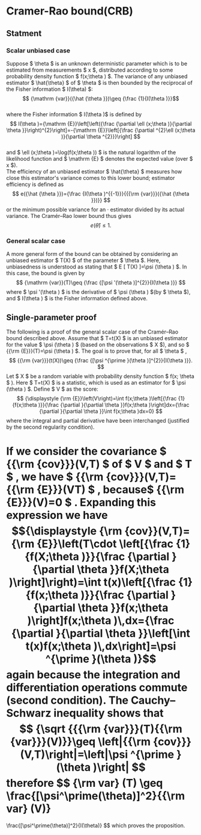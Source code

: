 # Cramer-Rao bound(CRB)  
## Statment  
### Scalar unbiased case  
Suppose $ \theta $ is an unknown deterministic parameter which is to be estimated from measurements $ x $, distributed according to some probability density function $ f(x;\theta ) $. The variance of any unbiased estimator $ \hat{\theta} $ of $ \theta $ is then bounded by the reciprocal of the Fisher information $ I(\theta) $:
$$ {\mathrm  {var}}({\hat  {\theta }})\geq {\frac  {1}{I(\theta )}}$$  
where the Fisher information $ I(\theta )$ is defined by
$$ I(\theta )={\mathrm  {E}}\left[\left({\frac  {\partial \ell (x;\theta )}{\partial \theta }}\right)^{2}\right]=-{\mathrm  {E}}\left[{\frac  {\partial ^{2}\ell (x;\theta )}{\partial \theta ^{2}}}\right] $$  
and $ \ell (x;\theta )=\log(f(x;\theta )) $ is the natural logarithm of the likelihood function and $ \mathrm {E} $ denotes the expected value (over $ x $).  
The efficiency of an unbiased estimator $ \hat{\theta} $ measures how close this estimator's variance comes to this lower bound; estimator efficiency is defined as  
$$ e({\hat  {\theta }})={\frac  {I(\theta )^{{-1}}}{{{\rm {var}}}({\hat  {\theta }})}} $$
or the minimum possible variance for an · estimator divided by its actual variance. The Cramér–Rao lower bound thus gives
$$ {\displaystyle e({\hat {\theta }})\leq 1.} $$  

### General scalar case  
A more general form of the bound can be obtained by considering an unbiased estimator $ T(X) $ of the parameter $ \theta $. Here, unbiasedness is understood as stating that $ E [ T(X) ]=\psi (\theta ) $. In this case, the bound is given by
$$ {\mathrm  {var}}(T)\geq {\frac  {[\psi '(\theta )]^{2}}{I(\theta )}} $$
where $ \psi '(\theta ) $ is the derivative of $ \psi (\theta ) $(by $ \theta $), and $ I(\theta ) $ is the Fisher information defined above.

## Single-parameter proof  
The following is a proof of the general scalar case of the Cramér–Rao bound described above. Assume that $ T=t(X) $ is an unbiased estimator for the value $ \psi (\theta ) $ (based on the observations $ X $), and so $ {{\rm {E}}}(T)=\psi (\theta ) $. The goal is to prove that, for all $ \theta $ ,$$ {{\rm {var}}}(t(X))\geq {\frac  {[\psi ^{\prime }(\theta )]^{2}}{I(\theta )}}. $$
Let $ X $ be a random variable with probability density function $ f(x; \theta $ ). Here $ T=t(X) $ is a statistic, which is used as an estimator for $  \psi (\theta ) $. Define $ V $ as the score:$$ {\displaystyle {\rm {E}}\left(V\right)=\int f(x;\theta )\left[{\frac {1}{f(x;\theta )}}{\frac {\partial }{\partial \theta }}f(x;\theta )\right]dx={\frac {\partial }{\partial \theta }}\int f(x;\theta )dx=0} $$
where the integral and partial derivative have been interchanged (justified by the second regularity condition).  

If we consider the covariance $ {{\rm {cov}}}(V,T) $ of $ V $ and $ T $ , we have $ {{\rm {cov}}}(V,T)={{\rm {E}}}(VT) $ , because$ {{\rm {E}}}(V)=0 $ . Expanding this expression we have $${\displaystyle {\rm {cov}}(V,T)={\rm {E}}\left(T\cdot \left[{\frac {1}{f(X;\theta )}}{\frac {\partial }{\partial \theta }}f(X;\theta )\right]\right)=\int t(x)\left[{\frac {1}{f(x;\theta )}}{\frac {\partial }{\partial \theta }}f(x;\theta )\right]f(x;\theta )\,dx={\frac {\partial }{\partial \theta }}\left[\int t(x)f(x;\theta )\,dx\right]=\psi ^{\prime }(\theta )}$$
again because the integration and differentiation operations commute (second condition).
The Cauchy–Schwarz inequality shows that
$$ {\sqrt  {{{\rm {var}}}(T){{\rm {var}}}(V)}}\geq \left|{{\rm {cov}}}(V,T)\right|=\left|\psi ^{\prime }(\theta )\right| $$
therefore
$$ 
{\rm var}  (T) \geq \frac{[\psi^\prime(\theta)]^2}{{\rm var} (V)}
=
\frac{[\psi^\prime(\theta)]^2}{I(\theta)}
 $$
which proves the proposition.

